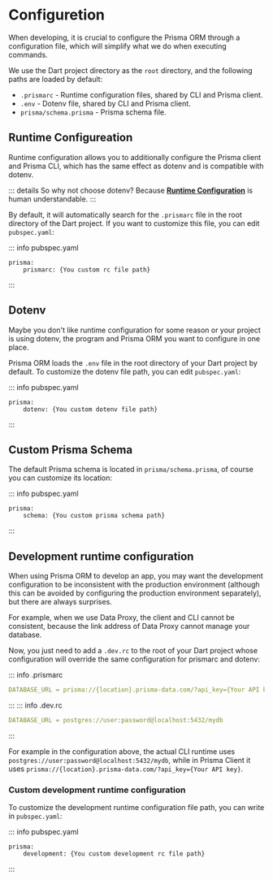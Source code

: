 # Configuretion

When developing, it is crucial to configure the Prisma ORM through a configuration file, which will simplify what we do when executing commands.

We use the Dart project directory as the `root` directory, and the following paths are loaded by default:

* `.prismarc` - Runtime configuration files, shared by CLI and Prisma client.
* `.env` - Dotenv file, shared by CLI and Prisma client.
* `prisma/schema.prisma` - Prisma schema file.

## Runtime Configureation

Runtime configuration allows you to additionally configure the Prisma client and Prisma CLI, which has the same effect as dotenv and is compatible with dotenv.

::: details So why not choose dotenv?
Because **[Runtime Configuration](https://pub.dev/packages/rc#configuration-schema)** is human understandable.
:::

By default, it will automatically search for the `.prismarc` file in the root directory of the Dart project. If you want to customize this file, you can edit `pubspec.yaml`:

::: info pubspec.yaml
```yaml{2}
prisma:
    prismarc: {You custom rc file path}
```
:::

## Dotenv

Maybe you don't like runtime configuration for some reason or your project is using dotenv, the program and Prisma ORM you want to configure in one place.

Prisma ORM loads the `.env` file in the root directory of your Dart project by default. To customize the dotenv file path, you can edit `pubspec.yaml`:

::: info pubspec.yaml
```yaml{2}
prisma:
    dotenv: {You custom dotenv file path}
```
:::

## Custom Prisma Schema

The default Prisma schema is located in `prisma/schema.prisma`, of course you can customize its location:

::: info pubspec.yaml
```yaml{2}
prisma:
    schema: {You custom prisma schema path}
```
:::

## Development runtime configuration

When using Prisma ORM to develop an app, you may want the development configuration to be inconsistent with the production environment (although this can be avoided by configuring the production environment separately), but there are always surprises.

For example, when we use Data Proxy, the client and CLI cannot be consistent, because the link address of Data Proxy cannot manage your database.

Now, you just need to add a `.dev.rc` to the root of your Dart project whose configuration will override the same configuration for prismarc and dotenv:

::: info .prismarc
```yaml
DATABASE_URL = prisma://{location}.prisma-data.com/?api_key={Your API key}
```
:::
::: info .dev.rc
```yaml
DATABASE_URL = postgres://user:password@localhost:5432/mydb
```
:::

For example in the configuration above, the actual CLI runtime uses `postgres://user:password@localhost:5432/mydb`, while in Prisma Client it uses `prisma://{location}.prisma-data.com/?api_key={Your API key}`.

### Custom development runtime configuration

To customize the development runtime configuration file path, you can write in `pubspec.yaml`:

::: info pubspec.yaml
```yaml{2}
prisma:
    development: {You custom development rc file path}
```
:::
